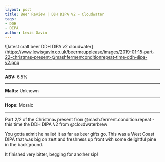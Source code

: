 ```yaml
---
layout: post
title: Beer Review | DDH DIPA V2 - Cloudwater
tags:
- DDH
- DIPA
author: Lewis Gavin
---
```


![latest craft beer DDH DIPA v2 cloudwater](https://www.lewisgavin.co.uk/beermeupplease/images/2019-01-15-part-22-christmas-present-@mashfermentconditionrepeat-time-ddh-dipa-v2.png

***
**ABV:** 6.5%

***
**Malts:** Unknown

***
**Hops:** Mosaic

***

Part 2/2 of the Christmas present from @mash.ferment.condition.repeat - this time the DDH DIPA V2 from @cloudwaterbrew 

You gotta admit he nailed it as far as beer gifts go. This was a West Coast DIPA that was big on zest and freshness up front with some delightful pine in the background.

It finished very bitter, begging for another sip!
